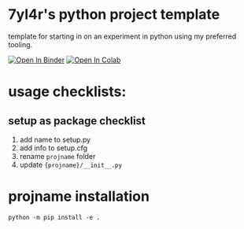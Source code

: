 # 7yl4r's python project template
template for starting in on an experiment in python using my preferred tooling.

[![Open In Binder](https://mybinder.org/badge_logo.svg                     )]( https://mybinder.org/v2/gh/7yl4r/7ython-project-template/HEAD )
[![Open In Colab ](https://colab.research.google.com/assets/colab-badge.svg)]( https://colab.research.google.com/github/7yl4r/7ython-project-template )

# usage checklists:
## setup as package checklist
1. add name to setup.py
2. add info to setup.cfg
3. rename `projname` folder
4. update `{projname}/__init__.py`

# projname installation

```
python -m pip install -e .
````
